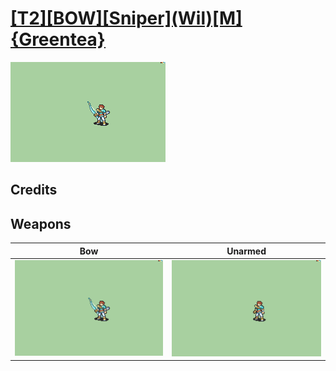 # [\[T2\]\[BOW\]\[Sniper\]\(Wil\)\[M\]{Greentea}](./)

<img src="./5.%20Bow/Bow_000.png" alt="[T2][BOW][Sniper](Wil)[M]{Greentea} standing" />

## Credits



## Weapons


|Bow |Unarmed |
|  :---: | :---: |
| <img alt="Bow animation" src="./5.%20Bow/Bow.gif" /> | <img alt="Unarmed animation" src="./8.%20Unarmed/Unarmed.gif" /> |
